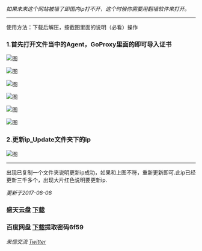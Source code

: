 _如果未来这个网站被墙了即国内ip打不开，这个时候你需要用翻墙软件来打开。_

***
使用方法：下载后解压，按截图里面的说明（必看）操作

### 1.首先打开文件当中的Agent，GoProxy里面的即可导入证书

![图](https://github.com/gugejun/chrome62.0/blob/master/1.png?raw=true)

![图](https://github.com/gugejun/chrome62.0/blob/master/2.png?raw=true)

![图](https://github.com/gugejun/chrome62.0/blob/master/3.png?raw=true)

![图](https://github.com/gugejun/chrome62.0/blob/master/4.png?raw=true)

![图](https://github.com/gugejun/chrome62.0/blob/master/5.png?raw=true)

![图](https://github.com/gugejun/chrome62.0/blob/master/6.png?raw=true)

### 2.更新ip_Update文件夹下的ip
![图](https://github.com/gugejun/chrome62.0/blob/master/7.png?raw=true)

***

出现已复制一个文件夹说明更新ip成功，如果和上图不符，重新更新即可.此ip已经更新三千多个，出现大片红色说明要更新ip.

_更新于2017-08-08_
### 盛天云盘  [下载](http://pan.stnts.com/s/DIK9e5r)
### 百度网盘  [下载](https://pan.baidu.com/s/1qY7FuLu)提取密码6f59

_来信交流       [Twitter](https://twitter.com/gugejun)_


